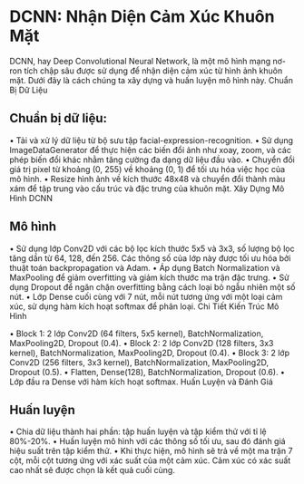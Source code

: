 # DCNN: Nhận Diện Cảm Xúc Khuôn Mặt

DCNN, hay Deep Convolutional Neural Network, là một mô hình mạng nơ-ron tích chập sâu được sử dụng để nhận diện cảm xúc từ hình ảnh khuôn mặt. Dưới đây là cách chúng ta xây dựng và huấn luyện mô hình này.
Chuẩn Bị Dữ Liệu

## Chuẩn bị dữ liệu:

• Tải và xử lý dữ liệu từ bộ sưu tập facial-expression-recognition.
• Sử dụng ImageDataGenerator để thực hiện các biến đổi ảnh như xoay, zoom, và các phép biến đổi khác nhằm tăng cường đa dạng dữ liệu đầu vào.
• Chuyển đổi giá trị pixel từ khoảng (0, 255) về khoảng (0, 1) để tối ưu hóa việc học của mô hình.
• Resize hình ảnh về kích thước 48x48 và chuyển đổi thành màu xám để tập trung vào cấu trúc và đặc trưng của khuôn mặt.
Xây Dựng Mô Hình DCNN

## Mô hình

• Sử dụng lớp Conv2D với các bộ lọc kích thước 5x5 và 3x3, số lượng bộ lọc tăng dần từ 64, 128, đến 256. Các thông số của lớp này được tối ưu hóa bởi thuật toán backpropagation và Adam.
• Áp dụng Batch Normalization và MaxPooling để giảm overfitting và giảm kích thước ma trận đặc trưng.
• Sử dụng Dropout để ngăn chặn overfitting bằng cách loại bỏ ngẫu nhiên một số nút.
• Lớp Dense cuối cùng với 7 nút, mỗi nút tương ứng với một loại cảm xúc, sử dụng hàm kích hoạt softmax để phân loại.
Chi Tiết Kiến Trúc Mô Hình

• Block 1: 2 lớp Conv2D (64 filters, 5x5 kernel), BatchNormalization, MaxPooling2D, Dropout (0.4).
• Block 2: 2 lớp Conv2D (128 filters, 3x3 kernel), BatchNormalization, MaxPooling2D, Dropout (0.4).
• Block 3: 2 lớp Conv2D (256 filters, 3x3 kernel), BatchNormalization, MaxPooling2D, Dropout (0.5).
• Flatten, Dense(128), BatchNormalization, Dropout (0.6).
• Lớp đầu ra Dense với hàm kích hoạt softmax.
Huấn Luyện và Đánh Giá

## Huấn luyện
• Chia dữ liệu thành hai phần: tập huấn luyện và tập kiểm thử với tỉ lệ 80%-20%.
• Huấn luyện mô hình với các thông số tối ưu, sau đó đánh giá hiệu suất trên tập kiểm thử.
• Khi thực hiện, mô hình sẽ trả về một ma trận 7 cột, mỗi cột tương ứng với xác suất của một cảm xúc. Cảm xúc có xác suất cao nhất sẽ được chọn là kết quả cuối cùng.